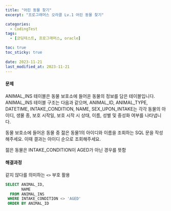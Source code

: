 ```yaml
---
title: "어린 동물 찾기"
excerpt: "프로그래머스 오라클 Lv.1 어린 동물 찾기"

categories:
  - CodingTest
tags:
  - [코딩테스트, 프로그래머스, oracle]

toc: true
toc_sticky: true
 
date: 2023-11-21
last_modified_at: 2023-11-21
---
```


#### 문제
ANIMAL_INS 테이블은 동물 보호소에 들어온 동물의 정보를 담은 테이블입니다. ANIMAL_INS 테이블 구조는 다음과 같으며, ANIMAL_ID, ANIMAL_TYPE, DATETIME, INTAKE_CONDITION, NAME, SEX_UPON_INTAKE는 각각 동물의 아이디, 생물 종, 보호 시작일, 보호 시작 시 상태, 이름, 성별 및 중성화 여부를 나타냅니다.

동물 보호소에 들어온 동물 중 젊은 동물1의 아이디와 이름을 조회하는 SQL 문을 작성해주세요. 이때 결과는 아이디 순으로 조회해주세요.

젊은 동물은 INTAKE_CONDITION이 AGED가 아닌 경우를 뜻함

#### 해결과정
같지 않다를 의미하는 `<>` 부호 활용

```sql
SELECT ANIMAL_ID, 
       NAME
  FROM ANIMAL_INS
 WHERE INTAKE_CONDITION <> 'AGED'
 ORDER BY ANIMAL_ID
```